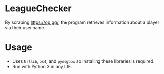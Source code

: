 # LeagueChecker
By scraping https://op.gg/, the program retrieves information about a player via their user name.

# Usage
- Uses ```Urllib```, ```bs4```, and ```pymsgbox``` so installing these libraries is required.
- Run with Python 3 in any IDE.

